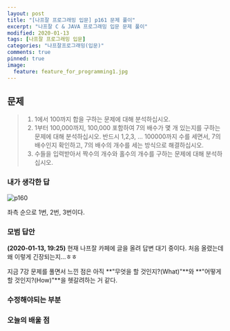```yaml
---
layout: post
title: "[나프잘 프로그래밍 입문] p161 문제 풀이"
excerpt: "나프잘 C & JAVA 프로그래밍 입문 문제 풀이"
modified: 2020-01-13
tags: [나프잘 프로그래밍 입문]
categories: "나프잘프로그래밍(입문)"
comments: true
pinned: true
image:
  feature: feature_for_programming1.jpg
---
```


## 문제

> 1. 1에서 100까지 합을 구하는 문제에 대해 분석하십시오.
> 2. 1부터 100,000까지, 100,000 포함하여 7의 배수가 몇 개 있는지를 구하는 
>    문제에 대해 분석하십시오. 반드시 1,2,3, ... 100000까지 수를 세면서, 7의 
>    배수인지 확인하고, 7의 배수의 개수를 세는 방식으로 해결하십시오.
> 3. 수들을 입력받아서 짝수의 개수와 홀수의 개수를 구하는 문제에 대해 
>    분석하십시오.

### 내가 생각한 답

![p160](https://user-images.githubusercontent.com/25213941/72248347-4ad99d00-363a-11ea-88f6-ee0289668cc7.png)

좌측 순으로 1번, 2번, 3번이다.

### 모범 답안

**(2020-01-13, 19:25)**
  현재 나프잘 카페에 글을 올려 답변 대기 중이다. 처음 올렸는데 왜 이렇게 긴장되는지...ㅎㅎ

  지금 7강 문제를 풀면서 느낀 점은
  아직 **"무엇을 할 것인지?(What)"**와 **"어떻게 할 것인지?(How)"**을 헷갈려하는 거 같다.
  
### 수정해야되는 부분

### 오늘의 배울 점
